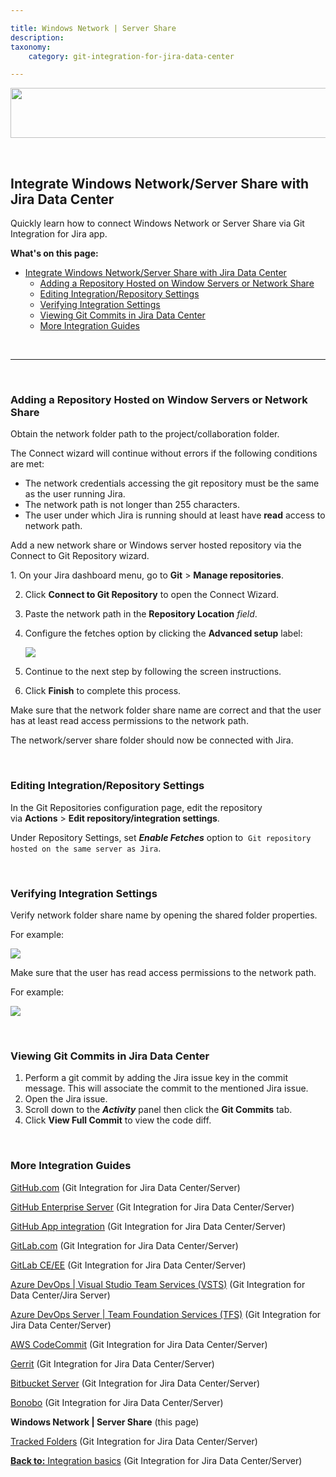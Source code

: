 ```yaml
---

title: Windows Network | Server Share
description:
taxonomy:
    category: git-integration-for-jira-data-center

---
```


<!-- integration guide -->

<img src='/wp-content/uploads/win-network-server-share-banner-logo.png' width=600 height=80 />

&nbsp;

## Integrate Windows Network/Server Share with Jira Data Center

Quickly learn how to connect Windows Network or Server Share via Git Integration for Jira app.

**What's on this page:**
- [Integrate Windows Network/Server Share with Jira Data Center](#integrate-windows-networkserver-share-with-jiradata-center)
  - [Adding a Repository Hosted on Window Servers or Network Share](#adding-a-repository-hosted-on-window-servers-or-network-share)
  - [Editing Integration/Repository Settings](#editing-integrationrepository-settings)
  - [Verifying Integration Settings](#verifying-integration-settings)
  - [Viewing Git Commits in Jira Data Center](#viewing-git-commits-in-jiradata-center)
  - [More Integration Guides](#more-integration-guides)

&nbsp;
* * *
&nbsp;

### Adding a Repository Hosted on Window Servers or Network Share

Obtain the network folder path to the project/collaboration folder.

The Connect wizard will continue without errors if the following conditions are met:

*   The network credentials accessing the git repository must be the same as the user running Jira.
*   The network path is not longer than 255 characters.
*   The user under which Jira is running should at least have **read** access to network path.

Add a new network share or Windows server hosted repository via the Connect to Git Repository wizard.

1. On your Jira dashboard menu, go to **Git** \> **Manage repositories**.

2. Click **Connect to Git Repository** to open the Connect Wizard.

3. Paste the network path in the **Repository Location** _field_.

4. Configure the fetches option by clicking the **Advanced setup** label:

    ![](/wp-content/uploads/gij-win-share-repo-same-server-as-jira.png)

5. Continue to the next step by following the screen instructions.

6. Click **Finish** to complete this process.

Make sure that the network folder share name are correct and that the user has at least read access permissions to the network path.

The network/server share folder should now be connected with Jira.

&nbsp;

### Editing Integration/Repository Settings

In the Git Repositories configuration page, edit the repository via **Actions** \> **Edit repository/integration settings**.

Under Repository Settings, set **_Enable Fetches_** option to  `Git repository hosted on the same server as Jira`.

&nbsp;

### Verifying Integration Settings

Verify network folder share name by opening the shared folder properties.

For example:

![](/wp-content/uploads/gij-win-share-folder-properties-dlg.png)

Make sure that the user has read access permissions to the network path.

For example:

![](/wp-content/uploads/gij-win-share-access-rights-check.png)

&nbsp;

### Viewing Git Commits in Jira Data Center

1.  Perform a git commit by adding the Jira issue key in the commit message. This will associate the commit to the mentioned Jira issue.
2.  Open the Jira issue.
3.  Scroll down to the **_Activity_** panel then click the **Git Commits** tab.
4.  Click **View Full Commit** to view the code diff.

&nbsp;

### More Integration Guides

[GitHub.com](/git-integration-for-jira-data-center/gitHub-gij-self-managed) (Git Integration for Jira Data Center/Server)

[GitHub Enterprise Server](/git-integration-for-jira-data-center/gitHub-Enterprise-Server-gij-self-managed) (Git Integration for Jira Data Center/Server)

[GitHub App integration](/git-integration-for-jira-data-center/github-app-integration-gij-self-managed) (Git Integration for Jira Data Center/Server)

[GitLab.com](/git-integration-for-jira-data-center/gitLab-gij-self-managed) (Git Integration for Jira Data Center/Server)

[GitLab CE/EE](/git-integration-for-jira-data-center/gitLab-com-CE-EE-gijsm-gij-self-managed) (Git Integration for Jira Data Center/Server)

[Azure DevOps \| Visual Studio Team Services (VSTS)](/git-integration-for-jira-data-center/azure-DevOps-Visual-Studio-Team-Services-(VSTS)-gij-self-managed) (Git Integration for Data Center/Jira Server)

[Azure DevOps Server \| Team Foundation Services (TFS)](/git-integration-for-jira-data-center/azure-DevOps-Server-Team-Foundation-Services-(TFS)-gij-self-managed) (Git Integration for Jira Data Center/Server)

[AWS CodeCommit](/git-integration-for-jira-data-center/aws-codecommit-gij-self-managed) (Git Integration for Jira Data Center/Server)

[Gerrit](/git-integration-for-jira-data-center/gerrit-gij-self-managed) (Git Integration for Jira Data Center/Server)

[Bitbucket Server](/git-integration-for-jira-data-center/Bitbucket-Server-gij-self-managed) (Git Integration for Jira Data Center/Server)

[Bonobo](/git-integration-for-jira-data-center/bonobo-gij-self-managed) (Git Integration for Jira Data Center/Server)

**Windows Network \| Server Share** (this page)

[Tracked Folders](/git-integration-for-jira-data-center/tracked-Folders-gij-self-managed) (Git Integration for Jira Data Center/Server)

[**Back to:** Integration basics](/git-integration-for-jira-data-center/Integration-Basics-gij-self-managed) (Git Integration for Jira Data Center/Server)


